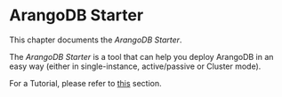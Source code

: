 <!-- don't edit here, its from https://@github.com//arangodb-helper/arangodb.git / docs/Manual/ -->
# ArangoDB Starter

This chapter documents the _ArangoDB Starter_.

The _ArangoDB Starter_ is a tool that can help you deploy ArangoDB in an easy way (either in single-instance, active/passive or Cluster mode).

For a Tutorial, please refer to [this](../../GettingStarted/Starter/README.md) section.
